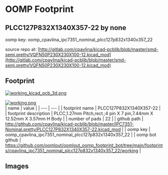 # OOMP Footprint  
## PLCC127P832X1340X357-22  by none  
  
oomp key: oomp_cpavlina_ipc7351_nominal_plcc127p832x1340x357_22  
  
source repo at: [http://gitlab.com/cpavlina/kicad-pcblib/blob/master/smd-semi.pretty/VQFN50P230X230X100-12.kicad_mod](http://gitlab.com/cpavlina/kicad-pcblib/blob/master/smd-semi.pretty/VQFN50P230X230X100-12.kicad_mod)  
## Footprint  
  
[![working_kicad_pcb_3d.png](working_kicad_pcb_3d_600.png)](working_kicad_pcb_3d.png)  
  
[![working.png](working_600.png)](working.png)  
| name | value | 
| --- | --- | 
| footprint name | PLCC127P832X1340X357-22 | 
| footprint description | PLCC,1.27mm Pitch,rect.;4 pin X 7 pin,7.44mm X 12.52mm X 3.57mm H Body | 
| number of pads | 22 | 
| github path | http://github.com/cpavlina/kicad-pcblib/blob/master/IPC7351-Nominal.pretty/PLCC127P832X1340X357-22.kicad_mod | 
| oomp key | oomp_cpavlina_ipc7351_nominal_plcc127p832x1340x357_22 | 
| oomp bot github | https://github.com/oomlout/oomlout_oomp_footprint_bot/tree/main/footprints/cpavlina_ipc7351_nominal_plcc127p832x1340x357_22/working | 
## Images  
